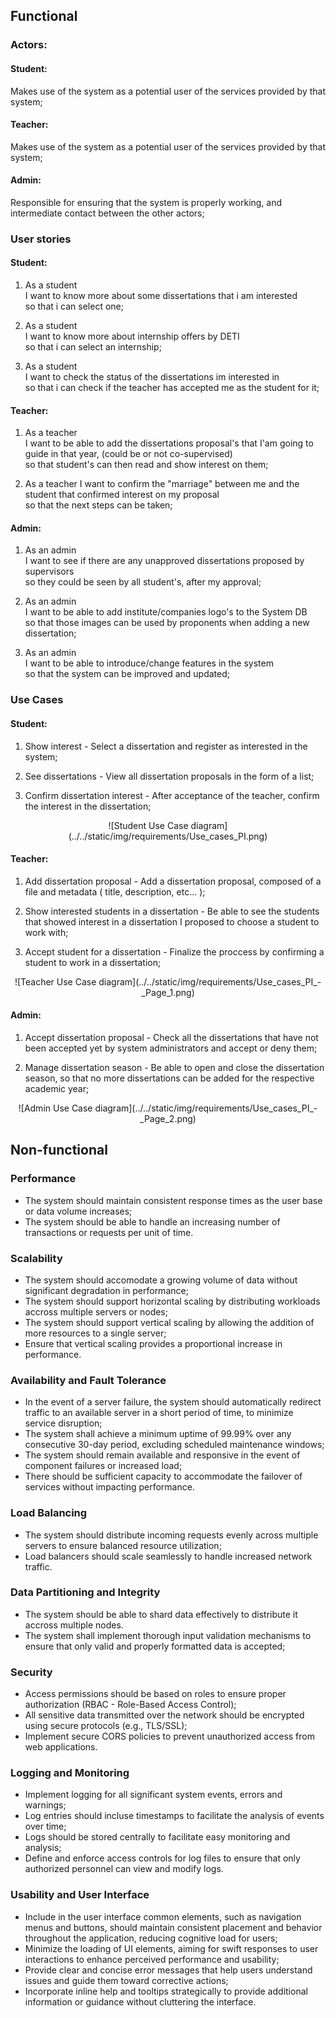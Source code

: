 
## Functional

### Actors:

#### Student: 

Makes use of the system as a potential user of the services provided by that system;

#### Teacher:

Makes use of the system as a potential user of the services provided by that system;

#### Admin:

Responsible for ensuring that the system is properly working, and intermediate contact between the other actors;

### User stories

#### Student: 

1. As a student  
I want to know more about some dissertations that i am interested  
so that i can select one;

2. As a student  
I want to know more about internship offers by DETI  
so that i can select an internship;

3. As a student  
I want to check the status of the dissertations im interested in  
so that i can check if the teacher has accepted me as the student for it;

#### Teacher:

1. As a teacher  
I want to be able to add the dissertations proposal's that I'am going to guide in that year, (could be or not co-supervised)  
so that student's can then read and show interest on them;

2. As a teacher
I want to confirm the "marriage" between me and the student that confirmed interest on my proposal  
so that the next steps can be taken;

#### Admin:

 1. As an admin  
 I want to see if there are any unapproved dissertations proposed by supervisors  
 so they could be seen by all student's, after my approval;

2. As an admin  
I want to be able to add institute/companies logo's to the System DB  
so that those images can be used by proponents when adding a new dissertation;

3. As an admin  
I want to be able to introduce/change features in the system  
so that the system can be improved and updated;

### Use Cases 

#### Student:

1. Show interest - Select a dissertation and register as interested in the system;

2. See dissertations - View all dissertation proposals in the form of a list;

3. Confirm dissertation interest - After acceptance of the teacher, confirm the interest in the dissertation;

<p align="center">
    ![Student Use Case diagram](../../static/img/requirements/Use_cases_PI.png)
</p>

#### Teacher:

1. Add dissertation proposal - Add a dissertation proposal, composed of a file and metadata ( title, description, etc... );

2. Show interested students in a dissertation - Be able to see the students that showed interest in a dissertation I proposed to choose a student to work with;

3. Accept student for a dissertation - Finalize the proccess by confirming a student to work in a dissertation;

<p align="center">
    ![Teacher Use Case diagram](../../static/img/requirements/Use_cases_PI_-_Page_1.png)
</p>

#### Admin:

1. Accept dissertation proposal - Check all the dissertations that have not been accepted yet by system administrators and accept or deny them;

2. Manage dissertation season - Be able to open and close the dissertation season, so that no more dissertations can be added for the respective academic year;

<p align="center">
    ![Admin Use Case diagram](../../static/img/requirements/Use_cases_PI_-_Page_2.png)
</p>

## Non-functional

### Performance

- The system should maintain consistent response times as the user base or data volume increases;
- The system should be able to handle an increasing number of transactions or requests per unit of time.

### Scalability

- The system should accomodate a growing volume of data without significant degradation in performance;
- The system should support horizontal scaling by distributing workloads accross multiple servers or nodes;
- The system should support vertical scaling by allowing the addition of more resources to a single server;
- Ensure that vertical scaling provides a proportional increase in performance.

### Availability and Fault Tolerance

- In the event of a server failure, the system should automatically redirect traffic to an available server in a short period of time, to minimize service disruption;
- The system shall achieve a minimum uptime of 99.99% over any consecutive 30-day period, excluding scheduled maintenance windows;
- The system should remain available and responsive in the event of component failures or increased load;
- There should be sufficient capacity to accommodate the failover of services without impacting performance.

### Load Balancing

- The system should distribute incoming requests evenly across multiple servers to ensure balanced resource utilization;
- Load balancers should scale seamlessly to handle increased network traffic.

### Data Partitioning and Integrity

- The system should be able to shard data effectively to distribute it accross multiple nodes.
- The system shall implement thorough input validation mechanisms to ensure that only valid and properly formatted data is accepted;

### Security

- Access permissions should be based on roles to ensure proper authorization (RBAC - Role-Based Access Control);
- All sensitive data transmitted over the network should be encrypted using secure protocols (e.g., TLS/SSL);
- Implement secure CORS policies to prevent unauthorized access from web applications.

### Logging and Monitoring

- Implement logging for all significant system events, errors and warnings;
- Log entries should incluse timestamps to facilitate the analysis of events over time;
- Logs should be stored centrally to facilitate easy monitoring and analysis;
- Define and enforce access controls for log files to ensure that only authorized personnel can view and modify logs.

### Usability and User Interface

- Include in the user interface common elements, such as navigation menus and buttons, should maintain consistent placement and behavior throughout the application, reducing cognitive load for users;
- Minimize the loading of UI elements, aiming for swift responses to user interactions to enhance perceived performance and usability;
- Provide clear and concise error messages that help users understand issues and guide them toward corrective actions;
- Incorporate inline help and tooltips strategically to provide additional information or guidance without cluttering the interface.